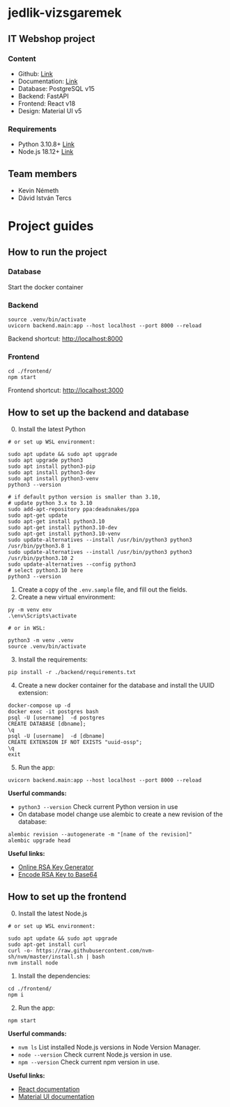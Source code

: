 # jedlik-vizsgaremek

## IT Webshop project

### Content

- Github: [Link](https://github.com/xKeiro/jedlik-vizsgaremek)
- Documentation: [Link](https://docs.google.com/document/d/1Yr7cOVb5YnQZE8FiTCjsjiG3QIeLOKl3hKt94gyOdZ8/edit?usp=sharing)
- Database: PostgreSQL v15
- Backend: FastAPI
- Frontend: React v18
- Design: Material UI v5

### Requirements

- Python 3.10.8+ [Link](https://www.python.org/downloads/)
- Node.js 18.12+ [Link](https://nodejs.org/en/)

## Team members

- Kevin Németh
- Dávid István Tercs

# Project guides

## How to run the project

### Database

Start the docker container

### Backend

```
source .venv/bin/activate
uvicorn backend.main:app --host localhost --port 8000 --reload
```

Backend shortcut: [http://localhost:8000](http://localhost:8000/)

### Frontend

```
cd ./frontend/
npm start
```

Frontend shortcut: [http://localhost:3000](http://localhost:3000/)

## How to set up the backend and database

0. Install the latest Python

```
# or set up WSL environment:

sudo apt update && sudo apt upgrade
sudo apt upgrade python3
sudo apt install python3-pip
sudo apt install python3-dev
sudo apt install python3-venv
python3 --version

# if default python version is smaller than 3.10,
# update python 3.x to 3.10
sudo add-apt-repository ppa:deadsnakes/ppa
sudo apt-get update
sudo apt-get install python3.10
sudo apt-get install python3.10-dev
sudo apt-get install python3.10-venv
sudo update-alternatives --install /usr/bin/python3 python3 /usr/bin/python3.8 1
sudo update-alternatives --install /usr/bin/python3 python3 /usr/bin/python3.10 2
sudo update-alternatives --config python3
# select python3.10 here
python3 --version
```

1. Create a copy of the `.env.sample` file, and fill out the fields.
2. Create a new virtual environment:

```
py -m venv env
.\env\Scripts\activate

# or in WSL:

python3 -m venv .venv
source .venv/bin/activate
```

3. Install the requirements:

```
pip install -r ./backend/requirements.txt
```

4. Create a new docker container for the database and install the UUID extension:

```
docker-compose up -d
docker exec -it postgres bash
psql -U [username]  -d postgres
CREATE DATABASE [dbname];
\q
psql -U [username]  -d [dbname]
CREATE EXTENSION IF NOT EXISTS "uuid-ossp";
\q
exit
```

5. Run the app:

```
uvicorn backend.main:app --host localhost --port 8000 --reload
```

**Userful commands:**

- `python3 --version` Check current Python version in use
- On database model change use alembic to create a new revision of the database:

```
alembic revision --autogenerate -m "[name of the revision]"
alembic upgrade head
```

**Useful links:**

- [Online RSA Key Generator](http://travistidwell.com/jsencrypt/demo/)
- [Encode RSA Key to Base64](https://www.base64encode.org/)

## How to set up the frontend

0. Install the latest Node.js

```
# or set up WSL environment:

sudo apt update && sudo apt upgrade
sudo apt-get install curl
curl -o- https://raw.githubusercontent.com/nvm-sh/nvm/master/install.sh | bash
nvm install node
```

1. Install the dependencies:

```
cd ./frontend/
npm i
```

2. Run the app:

```
npm start
```

**Userful commands:**

- `nvm ls` List installed Node.js versions in Node Version Manager.
- `node --version` Check current Node.js version in use.
- `npm --version` Check current npm version in use.

**Useful links:**

- [React documentation](https://reactjs.org/docs/getting-started.html)
- [Material UI documentation](https://mui.com/material-ui/getting-started/overview/)
